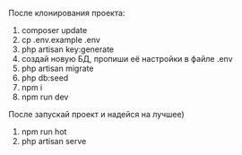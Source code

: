 После клонирования проекта:

1. composer update
2. cp .env.example .env
3. php artisan key:generate
4. создай новую БД, пропиши её настройки в файле .env
5. php artisan migrate
6. php db:seed
7. npm i
8. npm run dev



После запускай проект и надейся на лучшее)
1. npm run hot
2. php artisan serve
